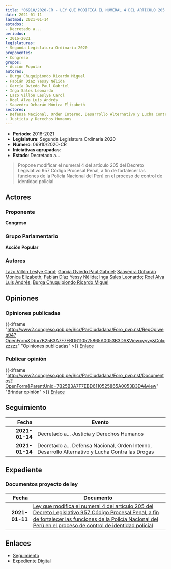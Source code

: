 ```yaml
---
title: "06910/2020-CR - LEY QUE MODIFICA EL NUMERAL 4 DEL ARTÍCULO 205 DEL DECRETO LEGISLATIVO 957 CÓDIGO PROCESAL PENAL, A FIN DE FORTALECER LAS FUNCIONES DE LA POLICÍA NACIONAL DEL PERÚ EN EL PROCESO DE CONTROL DE IDENTIDAD POLICIAL"
date: 2021-01-11
lastmod: 2021-01-14
estados:
- Decretado a...
periodos:
- 2016-2021
legislaturas:
- Segunda Legislatura Ordinaria 2020
proponentes:
- Congreso
grupos:
- Acción Popular
autores:
- Burga Chuquipiondo Ricardo Miguel
- Fabián Díaz Yessy Nélida
- García Oviedo Paul Gabriel
- Inga Sales Leonardo
- Lazo Villón Leslye Carol
- Roel Alva Luis Andrés
- Saavedra Ocharán Mónica Elizabeth
sectores:
- Defensa Nacional, Orden Interno, Desarrollo Alternativo y Lucha Contra las Drogas
- Justicia y Derechos Humanos
---
```

- **Periodo**: 2016-2021
- **Legislatura**: Segunda Legislatura Ordinaria 2020
- **Número**: 06910/2020-CR
- **Iniciativas agrupadas**: 
- **Estado**: Decretado a...

> Propone modificar el numeral 4 del artículo 205 del Decreto Legislativo 957 Código Procesal Penal, a fin de fortalecer las funciones de la Policía Nacional del Perú en el proceso de control de identidad policial


## Actores

### Proponente

**Congreso**

### Grupo Parlamentario

**Acción Popular**

### Autores

[Lazo Villón Leslye Carol](mailto:mailto:llazo@congreso.gob.pe); [García Oviedo Paul Gabriel](mailto:mailto:pgarcia@congreso.gob.pe); [Saavedra Ocharán Mónica Elizabeth](mailto:mailto:msaavedra@congreso.gob.pe); [Fabián Díaz Yessy Nélida](mailto:mailto:yfabian@congreso.gob.pe); [Inga Sales Leonardo](mailto:mailto:lingas@congreso.gob.pe); [Roel Alva Luis Andrés](mailto:mailto:lroel@congreso.gob.pe); [Burga Chuquipiondo Ricardo Miguel](mailto:mailto:rburga@congreso.gob.pe)

## Opiniones

### Opiniones publicadas

{{<iframe "http://www2.congreso.gob.pe/Sicr/ParCiudadana/Foro_pvp.nsf/RepOpiweb04?OpenForm&Db=7B25B3A7F7EBD6110525865A0053B3DA&View=yyyy&Col=zzzzz" "Opiniones publicadas" >}}
[Enlace](http://www2.congreso.gob.pe/Sicr/ParCiudadana/Foro_pvp.nsf/RepOpiweb04?OpenForm&Db=7B25B3A7F7EBD6110525865A0053B3DA&View=yyyy&Col=zzzzz)

### Publicar opinión

{{<iframe "http://www2.congreso.gob.pe/Sicr/ParCiudadana/Foro_pvp.nsf/Documentos?OpenForm&ParentUnid=7B25B3A7F7EBD6110525865A0053B3DA&view" "Brindar opinión" >}}
[Enlace](http://www2.congreso.gob.pe/Sicr/ParCiudadana/Foro_pvp.nsf/Documentos?OpenForm&ParentUnid=7B25B3A7F7EBD6110525865A0053B3DA&view)


## Seguimiento

| Fecha | Evento |
|------:|--------|
| **2021-01-14** | Decretado a... Justicia y Derechos Humanos |
| **2021-01-14** | Decretado a... Defensa Nacional, Orden Interno, Desarrollo Alternativo y Lucha Contra las Drogas |

## Expediente

### Documentos proyecto de ley

| Fecha | Documento |
|------:|-----------|
| **2021-01-11** | [Ley que modifica el numeral 4 del artículo 205 del Decreto Legislativo 957 Código Procesal Penal, a fin de fortalecer las funciones de la Policía Nacional del Perú en el proceso de control de identidad policial](https://leyes.congreso.gob.pe/Documentos/2016_2021/Proyectos_de_Ley_y_de_Resoluciones_Legislativas/PL06910-20200111..pdf) |

## Enlaces

- [Seguimiento](http://www2.congreso.gob.pe/Sicr/TraDocEstProc/CLProLey2016.nsf/f7fff46988ca05b1052578e100829cc7/93b664e28b6b7f4f0525865a0072272f?OpenDocument)
- [Expediente Digital](http://www2.congreso.gob.pe/Sicr/TraDocEstProc/Expvirt_2011.nsf/visbusqptramdoc1621/06910?opendocument)

